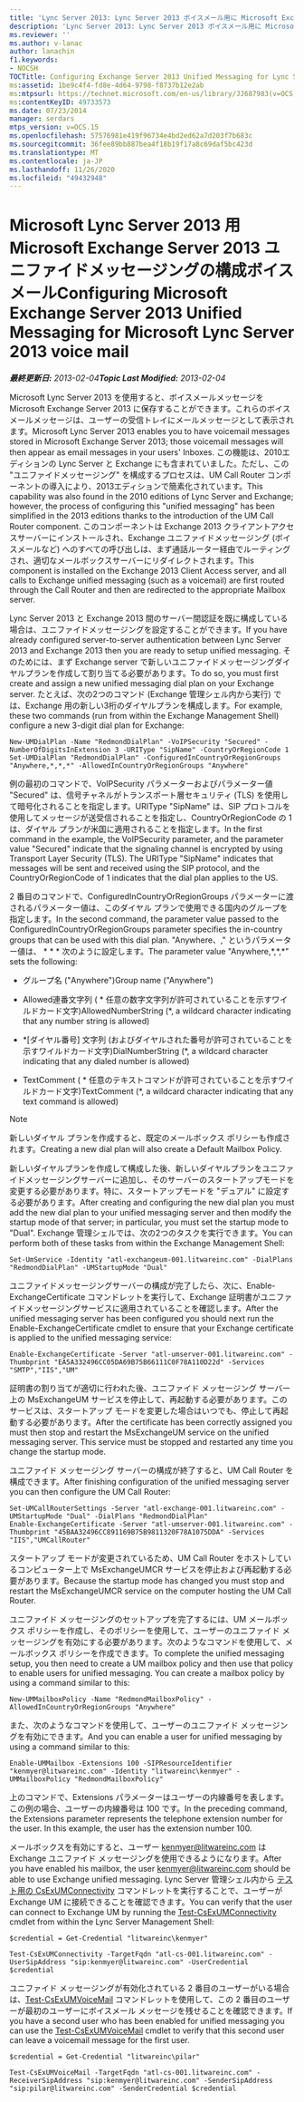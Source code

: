 ```yaml
---
title: 'Lync Server 2013: Lync Server 2013 ボイスメール用に Microsoft Exchange Server 2013 ユニファイドメッセージングを構成する'
description: 'Lync Server 2013: Lync Server 2013 ボイスメール用に Microsoft Exchange Server 2013 ユニファイドメッセージングを構成します。'
ms.reviewer: ''
ms.author: v-lanac
author: lanachin
f1.keywords:
- NOCSH
TOCTitle: Configuring Exchange Server 2013 Unified Messaging for Lync Server 2013 voice mail
ms:assetid: 1be9c4f4-fd8e-4d64-9798-f8737b12e2ab
ms:mtpsurl: https://technet.microsoft.com/en-us/library/JJ687983(v=OCS.15)
ms:contentKeyID: 49733573
ms.date: 07/23/2014
manager: serdars
mtps_version: v=OCS.15
ms.openlocfilehash: 57576981e419f96734e4bd2ed62a7d203f7b683c
ms.sourcegitcommit: 36fee89bb887bea4f18b19f17a8c69daf5bc423d
ms.translationtype: MT
ms.contentlocale: ja-JP
ms.lasthandoff: 11/26/2020
ms.locfileid: "49432948"
---
```

# <a name="configuring-microsoft-exchange-server-2013-unified-messaging-for-microsoft-lync-server-2013-voice-mail"></a><span data-ttu-id="f4941-103">Microsoft Lync Server 2013 用 Microsoft Exchange Server 2013 ユニファイドメッセージングの構成ボイスメール</span><span class="sxs-lookup"><span data-stu-id="f4941-103">Configuring Microsoft Exchange Server 2013 Unified Messaging for Microsoft Lync Server 2013 voice mail</span></span>

<div data-xmlns="http://www.w3.org/1999/xhtml">

<div class="topic" data-xmlns="http://www.w3.org/1999/xhtml" data-msxsl="urn:schemas-microsoft-com:xslt" data-cs="https://msdn.microsoft.com/">

<div data-asp="https://msdn2.microsoft.com/asp">



</div>

<div id="mainSection">

<div id="mainBody"><span data-ttu-id="f4941-104">

<span> </span></span><span class="sxs-lookup"><span data-stu-id="f4941-104">

<span> </span></span></span>

<span data-ttu-id="f4941-105">_**最終更新日:** 2013-02-04_</span><span class="sxs-lookup"><span data-stu-id="f4941-105">_**Topic Last Modified:** 2013-02-04_</span></span>

<span data-ttu-id="f4941-106">Microsoft Lync Server 2013 を使用すると、ボイスメールメッセージを Microsoft Exchange Server 2013 に保存することができます。これらのボイスメールメッセージは、ユーザーの受信トレイにメールメッセージとして表示されます。</span><span class="sxs-lookup"><span data-stu-id="f4941-106">Microsoft Lync Server 2013 enables you to have voicemail messages stored in Microsoft Exchange Server 2013; those voicemail messages will then appear as email messages in your users' Inboxes.</span></span> <span data-ttu-id="f4941-107">この機能は、2010エディションの Lync Server と Exchange にも含まれていました。ただし、この "ユニファイドメッセージング" を構成するプロセスは、UM Call Router コンポーネントの導入により、2013エディションで簡素化されています。</span><span class="sxs-lookup"><span data-stu-id="f4941-107">This capability was also found in the 2010 editions of Lync Server and Exchange; however, the process of configuring this "unified messaging" has been simplified in the 2013 editions thanks to the introduction of the UM Call Router component.</span></span> <span data-ttu-id="f4941-108">このコンポーネントは Exchange 2013 クライアントアクセスサーバーにインストールされ、Exchange ユニファイドメッセージング (ボイスメールなど) へのすべての呼び出しは、まず通話ルーター経由でルーティングされ、適切なメールボックスサーバーにリダイレクトされます。</span><span class="sxs-lookup"><span data-stu-id="f4941-108">This component is installed on the Exchange 2013 Client Access server, and all calls to Exchange unified messaging (such as a voicemail) are first routed through the Call Router and then are redirected to the appropriate Mailbox server.</span></span>

<span data-ttu-id="f4941-109">Lync Server 2013 と Exchange 2013 間のサーバー間認証を既に構成している場合は、ユニファイドメッセージングを設定することができます。</span><span class="sxs-lookup"><span data-stu-id="f4941-109">If you have already configured server-to-server authentication between Lync Server 2013 and Exchange 2013 then you are ready to setup unified messaging.</span></span> <span data-ttu-id="f4941-110">そのためには、まず Exchange server で新しいユニファイドメッセージングダイヤルプランを作成して割り当てる必要があります。</span><span class="sxs-lookup"><span data-stu-id="f4941-110">To do so, you must first create and assign a new unified messaging dial plan on your Exchange server.</span></span> <span data-ttu-id="f4941-111">たとえば、次の2つのコマンド (Exchange 管理シェル内から実行) では、Exchange 用の新しい3桁のダイヤルプランを構成します。</span><span class="sxs-lookup"><span data-stu-id="f4941-111">For example, these two commands (run from within the Exchange Management Shell) configure a new 3-digit dial plan for Exchange:</span></span>

    New-UMDialPlan -Name "RedmondDialPlan" -VoIPSecurity "Secured" -NumberOfDigitsInExtension 3 -URIType "SipName" -CountryOrRegionCode 1
    Set-UMDialPlan "RedmondDialPlan" -ConfiguredInCountryOrRegionGroups "Anywhere,*,*,*" -AllowedInCountryOrRegionGroups "Anywhere"

<span data-ttu-id="f4941-p103">例の最初のコマンドで、VoIPSecurity パラメーターおよびパラメーター値 "Secured" は、信号チャネルがトランスポート層セキュリティ (TLS) を使用して暗号化されることを指定します。URIType "SipName" は、SIP プロトコルを使用してメッセージが送受信されることを指定し、CountryOrRegionCode の 1 は、ダイヤル プランが米国に適用されることを指定します。</span><span class="sxs-lookup"><span data-stu-id="f4941-p103">In the first command in the example, the VoIPSecurity parameter, and the parameter value "Secured" indicate that the signaling channel is encrypted by using Transport Layer Security (TLS). The URIType "SipName" indicates that messages will be sent and received using the SIP protocol, and the CountryOrRegionCode of 1 indicates that the dial plan applies to the US.</span></span>

<span data-ttu-id="f4941-114">2 番目のコマンドで、ConfiguredInCountryOrRegionGroups パラメーターに渡されるパラメーター値は、このダイヤル プランで使用できる国内のグループを指定します。</span><span class="sxs-lookup"><span data-stu-id="f4941-114">In the second command, the parameter value passed to the ConfiguredInCountryOrRegionGroups parameter specifies the in-country groups that can be used with this dial plan.</span></span> <span data-ttu-id="f4941-115">"Anywhere、," というパラメーター値は、 \* \* \* 次のように設定します。</span><span class="sxs-lookup"><span data-stu-id="f4941-115">The parameter value "Anywhere,\*,\*,\*" sets the following:</span></span>

  - <span data-ttu-id="f4941-116">グループ名 ("Anywhere")</span><span class="sxs-lookup"><span data-stu-id="f4941-116">Group name ("Anywhere")</span></span>

  - <span data-ttu-id="f4941-117">Allowed連番文字列 ( \* 任意の数字文字列が許可されていることを示すワイルドカード文字)</span><span class="sxs-lookup"><span data-stu-id="f4941-117">AllowedNumberString (\*, a wildcard character indicating that any number string is allowed)</span></span>

  - <span data-ttu-id="f4941-118">\*[ダイヤル番号] 文字列 (およびダイヤルされた番号が許可されていることを示すワイルドカード文字)</span><span class="sxs-lookup"><span data-stu-id="f4941-118">DialNumberString (\*, a wildcard character indicating that any dialed number is allowed)</span></span>

  - <span data-ttu-id="f4941-119">TextComment ( \* 任意のテキストコマンドが許可されていることを示すワイルドカード文字)</span><span class="sxs-lookup"><span data-stu-id="f4941-119">TextComment (\*, a wildcard character indicating that any text command is allowed)</span></span>

<div>


> [!NOTE]  
> <span data-ttu-id="f4941-120">新しいダイヤル プランを作成すると、既定のメールボックス ポリシーも作成されます。</span><span class="sxs-lookup"><span data-stu-id="f4941-120">Creating a new dial plan will also create a Default Mailbox Policy.</span></span>



</div>

<span data-ttu-id="f4941-121">新しいダイヤルプランを作成して構成した後、新しいダイヤルプランをユニファイドメッセージングサーバーに追加し、そのサーバーのスタートアップモードを変更する必要があります。特に、スタートアップモードを "デュアル" に設定する必要があります。</span><span class="sxs-lookup"><span data-stu-id="f4941-121">After creating and configuring the new dial plan you must add the new dial plan to your unified messaging server and then modify the startup mode of that server; in particular, you must set the startup mode to "Dual".</span></span> <span data-ttu-id="f4941-122">Exchange 管理シェルでは、次の2つのタスクを実行できます。</span><span class="sxs-lookup"><span data-stu-id="f4941-122">You can perform both of these tasks from within the Exchange Management Shell:</span></span>

    Set-UmService -Identity "atl-exchangeum-001.litwareinc.com" -DialPlans "RedmondDialPlan" -UMStartupMode "Dual"

<span data-ttu-id="f4941-123">ユニファイドメッセージングサーバーの構成が完了したら、次に、Enable-ExchangeCertificate コマンドレットを実行して、Exchange 証明書がユニファイドメッセージングサービスに適用されていることを確認します。</span><span class="sxs-lookup"><span data-stu-id="f4941-123">After the unified messaging server has been configured you should next run the Enable-ExchangeCertificate cmdlet to ensure that your Exchange certificate is applied to the unified messaging service:</span></span>

    Enable-ExchangeCertificate -Server "atl-umserver-001.litwareinc.com" -Thumbprint "EA5A332496CC05DA69B75B66111C0F78A110D22d" -Services "SMTP","IIS","UM"

<span data-ttu-id="f4941-p106">証明書の割り当てが適切に行われた後、ユニファイド メッセージング サーバー上の MsExchangeUM サービスを停止して、再起動する必要があります。このサービスは、スタートアップ モードを変更した場合はいつでも、停止して再起動する必要があります。</span><span class="sxs-lookup"><span data-stu-id="f4941-p106">After the certificate has been correctly assigned you must then stop and restart the MsExchangeUM service on the unified messaging server. This service must be stopped and restarted any time you change the startup mode.</span></span>

<span data-ttu-id="f4941-126">ユニファイド メッセージング サーバーの構成が終了すると、UM Call Router を構成できます。</span><span class="sxs-lookup"><span data-stu-id="f4941-126">After finishing configuration of the unified messaging server you can then configure the UM Call Router:</span></span>

    Set-UMCallRouterSettings -Server "atl-exchange-001.litwareinc.com" -UMStartupMode "Dual" -DialPlans "RedmondDialPlan" 
    Enable-ExchangeCertificate -Server "atl-umserver-001.litwareinc.com" -Thumbprint "45BAA32496CC891169B75B9811320F78A1075DDA" -Services "IIS","UMCallRouter"

<span data-ttu-id="f4941-127">スタートアップ モードが変更されているため、UM Call Router をホストしているコンピューター上で MsExchangeUMCR サービスを停止および再起動する必要があります。</span><span class="sxs-lookup"><span data-stu-id="f4941-127">Because the startup mode has changed you must stop and restart the MsExchangeUMCR service on the computer hosting the UM Call Router.</span></span>

<span data-ttu-id="f4941-p107">ユニファイド メッセージングのセットアップを完了するには、UM メールボックス ポリシーを作成し、そのポリシーを使用して、ユーザーのユニファイド メッセージングを有効にする必要があります。次のようなコマンドを使用して、メールボックス ポリシーを作成できます。</span><span class="sxs-lookup"><span data-stu-id="f4941-p107">To complete the unified messaging setup, you then need to create a UM mailbox policy and then use that policy to enable users for unified messaging. You can create a mailbox policy by using a command similar to this:</span></span>

    New-UMMailboxPolicy -Name "RedmondMailboxPolicy" -AllowedInCountryOrRegionGroups "Anywhere"

<span data-ttu-id="f4941-130">また、次のようなコマンドを使用して、ユーザーのユニファイド メッセージングを有効にできます。</span><span class="sxs-lookup"><span data-stu-id="f4941-130">And you can enable a user for unified messaging by using a command similar to this:</span></span>

    Enable-UMMailbox -Extensions 100 -SIPResourceIdentifier "kenmyer@litwareinc.com" -Identity "litwareinc\kenmyer" -UMMailboxPolicy "RedmondMailboxPolicy"

<span data-ttu-id="f4941-p108">上のコマンドで、Extensions パラメーターはユーザーの内線番号を表します。この例の場合、ユーザーの内線番号は 100 です。</span><span class="sxs-lookup"><span data-stu-id="f4941-p108">In the preceding command, the Extensions parameter represents the telephone extension number for the user. In this example, the user has the extension number 100.</span></span>

<span data-ttu-id="f4941-133">メールボックスを有効にすると、ユーザー kenmyer@litwareinc.com は Exchange ユニファイド メッセージングを使用できるようになります。</span><span class="sxs-lookup"><span data-stu-id="f4941-133">After you have enabled his mailbox, the user kenmyer@litwareinc.com should be able to use Exchange unified messaging.</span></span> <span data-ttu-id="f4941-134">Lync Server 管理シェル内から [テスト用の CsExUMConnectivity](https://docs.microsoft.com/powershell/module/skype/Test-CsExUMConnectivity) コマンドレットを実行することで、ユーザーが Exchange UM に接続できることを確認できます。</span><span class="sxs-lookup"><span data-stu-id="f4941-134">You can verify that the user can connect to Exchange UM by running the [Test-CsExUMConnectivity](https://docs.microsoft.com/powershell/module/skype/Test-CsExUMConnectivity) cmdlet from within the Lync Server Management Shell:</span></span>

    $credential = Get-Credential "litwareinc\kenmyer"
    
    Test-CsExUMConnectivity -TargetFqdn "atl-cs-001.litwareinc.com" -UserSipAddress "sip:kenmyer@litwareinc.com" -UserCredential $credential

<span data-ttu-id="f4941-135">ユニファイド メッセージングが有効化されている 2 番目のユーザーがいる場合は、[Test-CsExUMVoiceMail](https://docs.microsoft.com/powershell/module/skype/Test-CsExUMVoiceMail) コマンドレットを使用して、この 2 番目のユーザーが最初のユーザーにボイスメール メッセージを残せることを確認できます。</span><span class="sxs-lookup"><span data-stu-id="f4941-135">If you have a second user who has been enabled for unified messaging you can use the [Test-CsExUMVoiceMail](https://docs.microsoft.com/powershell/module/skype/Test-CsExUMVoiceMail) cmdlet to verify that this second user can leave a voicemail message for the first user.</span></span>

    $credential = Get-Credential "litwareinc\pilar"
    
    Test-CsExUMVoiceMail -TargetFqdn "atl-cs-001.litwareinc.com" -ReceiverSipAddress "sip:kenmyer@litwareinc.com" -SenderSipAddress "sip:pilar@litwareinc.com" -SenderCredential $credential

<span data-ttu-id="f4941-136"></div>

<span> </span>

</div>

</div>

</span><span class="sxs-lookup"><span data-stu-id="f4941-136"></div>

<span> </span>

</div>

</div>

</span></span></div>

